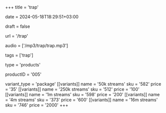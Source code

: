 +++
title = 'trap'

date = 2024-05-18T18:29:51+03:00

draft = false

url = '/trap'

audio = ['/mp3/trap/trap.mp3']

tags = ['trap']

type = 'products'

productID = '005'

variant_type = 'package'
[[variants]]
name = '50k streams'
sku = '582'
price = '35'
[[variants]]
name = '250k streams'
sku = '512'
price = '100'
[[variants]]
name = '1m streams'
sku = '598'
price = '200'
[[variants]]
name = '4m streams'
sku = '373'
price = '600'
[[variants]]
name = '16m streams'
sku = '746'
price = '2000'
+++
